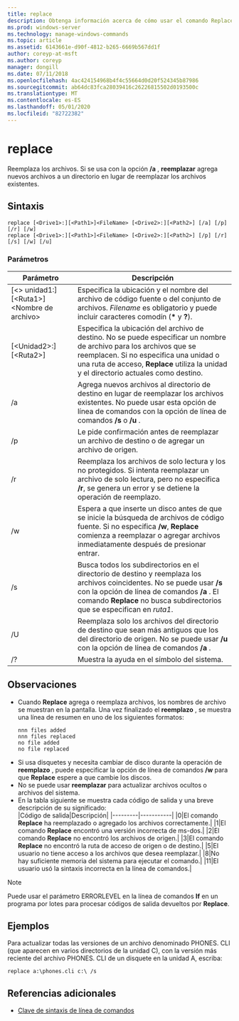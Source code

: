 ```yaml
---
title: replace
description: Obtenga información acerca de cómo usar el comando Replace para reemplazar archivos.
ms.prod: windows-server
ms.technology: manage-windows-commands
ms.topic: article
ms.assetid: 6143661e-d90f-4812-b265-6669b567dd1f
author: coreyp-at-msft
ms.author: coreyp
manager: dongill
ms.date: 07/11/2018
ms.openlocfilehash: 4ac424154968b4f4c55664d0d20f524345b87986
ms.sourcegitcommit: ab64dc83fca28039416c26226815502d0193500c
ms.translationtype: MT
ms.contentlocale: es-ES
ms.lasthandoff: 05/01/2020
ms.locfileid: "82722382"
---
```

# <a name="replace"></a>replace



Reemplaza los archivos. Si se usa con la opción **/a** , **reemplazar** agrega nuevos archivos a un directorio en lugar de reemplazar los archivos existentes.



## <a name="syntax"></a>Sintaxis

```
replace [<Drive1>:][<Path1>]<FileName> [<Drive2>:][<Path2>] [/a] [/p] [/r] [/w] 
replace [<Drive1>:][<Path1>]<FileName> [<Drive2>:][<Path2>] [/p] [/r] [/s] [/w] [/u] 
```

### <a name="parameters"></a>Parámetros

|Parámetro|Descripción|
|---------|-----------|
|[\<> unidad1:] [\<Ruta1>] \<Nombre de archivo>|Especifica la ubicación y el nombre del archivo de código fuente o del conjunto de archivos. *Filename* es obligatorio y puede incluir caracteres comodín (**&#42;** y **?**).|
|[\<Unidad2>:] [\<Ruta2>]|Especifica la ubicación del archivo de destino. No se puede especificar un nombre de archivo para los archivos que se reemplacen. Si no especifica una unidad o una ruta de acceso, **Replace** utiliza la unidad y el directorio actuales como destino.|
|/a|Agrega nuevos archivos al directorio de destino en lugar de reemplazar los archivos existentes. No puede usar esta opción de línea de comandos con la opción de línea de comandos **/s** o **/u** .|
|/p|Le pide confirmación antes de reemplazar un archivo de destino o de agregar un archivo de origen.|
|/r|Reemplaza los archivos de solo lectura y los no protegidos. Si intenta reemplazar un archivo de solo lectura, pero no especifica **/r**, se genera un error y se detiene la operación de reemplazo.|
|/w|Espera a que inserte un disco antes de que se inicie la búsqueda de archivos de código fuente. Si no especifica **/w**, **Replace** comienza a reemplazar o agregar archivos inmediatamente después de presionar entrar.|
|/s|Busca todos los subdirectorios en el directorio de destino y reemplaza los archivos coincidentes. No se puede usar **/s** con la opción de línea de comandos **/a** . El comando **Replace** no busca subdirectorios que se especifican en *ruta1*.|
|/U|Reemplaza solo los archivos del directorio de destino que sean más antiguos que los del directorio de origen. No se puede usar **/u** con la opción de línea de comandos **/a** .|
|/?|Muestra la ayuda en el símbolo del sistema.|

## <a name="remarks"></a>Observaciones

- Cuando **Replace** agrega o reemplaza archivos, los nombres de archivo se muestran en la pantalla. Una vez finalizado el **reemplazo** , se muestra una línea de resumen en uno de los siguientes formatos:  
  ```
  nnn files added
  nnn files replaced
  no file added
  no file replaced
  ```  
- Si usa disquetes y necesita cambiar de disco durante la operación de **reemplazo** , puede especificar la opción de línea de comandos **/w** para que **Replace** espere a que cambie los discos.
- No se puede usar **reemplazar** para actualizar archivos ocultos o archivos del sistema.
- En la tabla siguiente se muestra cada código de salida y una breve descripción de su significado:  
  |Código de salida|Descripción|
  |---------|-----------|
  |0|El comando **Replace** ha reemplazado o agregado los archivos correctamente.|
  |1|El comando **Replace** encontró una versión incorrecta de ms-dos.|
  |2|El comando **Replace** no encontró los archivos de origen.|
  |3|El comando **Replace** no encontró la ruta de acceso de origen o de destino.|
  |5|El usuario no tiene acceso a los archivos que desea reemplazar.|
  |8|No hay suficiente memoria del sistema para ejecutar el comando.|
  |11|El usuario usó la sintaxis incorrecta en la línea de comandos.|

> [!NOTE]
> Puede usar el parámetro ERRORLEVEL en la línea de comandos **If** en un programa por lotes para procesar códigos de salida devueltos por **Replace**.

## <a name="examples"></a><a name="BKMK_examples"></a>Ejemplos

Para actualizar todas las versiones de un archivo denominado PHONES. CLI (que aparecen en varios directorios de la unidad C), con la versión más reciente del archivo PHONES. CLI de un disquete en la unidad A, escriba:

`replace a:\phones.cli c:\ /s`

## <a name="additional-references"></a>Referencias adicionales

- [Clave de sintaxis de línea de comandos](command-line-syntax-key.md)